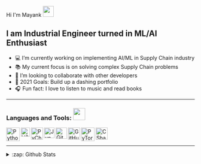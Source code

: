 Hi I'm Mayank <img src="https://github.com/TheDudeThatCode/TheDudeThatCode/blob/master/Assets/Hi.gif" width="29px"/>


## I am Industrial Engineer turned in ML/AI Enthusiast


- 💻 I’m currently working on implementing AI/ML in Supply Chain industry
- 📚 My current focus is on solving complex Supply Chain problems
- 🤝 I’m looking to collaborate with other developers
- 🥅 2021 Goals: Build up a dashing portfolio
- 🎧 Fun fact: I love to listen to music and read books

---


### Languages and Tools: <img src = "https://media2.giphy.com/media/QssGEmpkyEOhBCb7e1/giphy.gif?cid=ecf05e47a0n3gi1bfqntqmob8g9aid1oyj2wr3ds3mg700bl&rid=giphy.gif" width = 32px>


<img align="left" alt="Python" width="36px" src="https://raw.githubusercontent.com/Mayank Modashiya/Mayank-Modashiya/master/assets/png/python.png" />
<img align="left" alt="VSCode" width="24px" src="https://raw.githubusercontent.com/Mayank-Modashiya/Mayank-Modashiya/master/assets/png/vscode.png" />
<img align="left" alt="PyCharm" width="32px" src="https://raw.githubusercontent.com/Mayank-Modashiya/Mayank-Modashiya/master/assets/png/pycharm.png" />
<img align="left" alt="Jupyter" width="28px" src="https://raw.githubusercontent.com/Mayank-Modashiya/Mayank-Modashiya/master/assets/png/jupyter.png" />
<img align="left" alt="Git" width="30px" src="https://raw.githubusercontent.com/Mayank-Modashiya/Mayank-Modashiya/master/assets/png/git.png" />
<img align="left" alt="GitHub" width="32px" src="https://raw.githubusercontent.com/Mayank-Modashiya/Mayank-Modashiya/master/assets/png/github_white.png" />
<img align="left" alt="PyTorch" width="36px" src="https://raw.githubusercontent.com/Mayank-Modashiya/Mayank-Modashiya/master/assets/png/pytorch.png" />
<img align="left" alt="CSharp" width="32px" src="https://raw.githubusercontent.com/Mayank-Modashiya/Mayank-Modashiya/master/assets/png/csharp.png" />

<br />
<br />

---

<details>
  <summary>:zap: Github Stats</summary>

  <img align="left" alt="Mayank's Github Stats" src="https://github-readme-stats.vercel.app/api?username=Mayank-Modashiya&show_icons=true&hide_border=true&theme=dark" />
  <img align="left" alt="Mayank's Github Stats" src="https://github-readme-stats.vercel.app/api/top-langs/?username=Mayank-Modashiya&show_icons=true&hide_border=true&theme=dark" />

